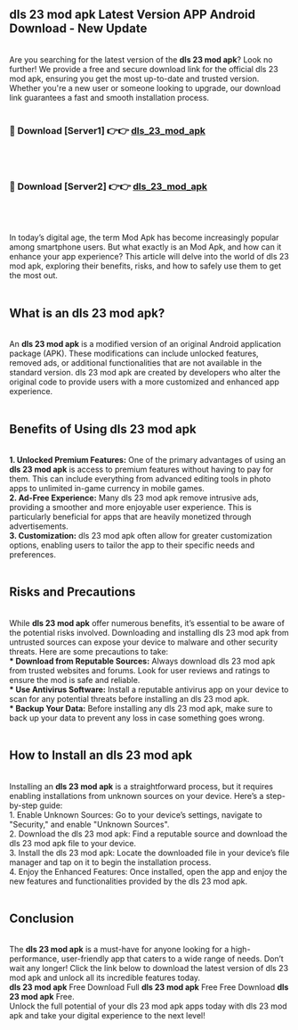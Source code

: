 ## dls 23 mod apk Latest Version APP Android Download - New Update
<br>
Are you searching for the latest version of the <strong>dls 23 mod apk</strong>? Look no further! We provide a free and secure download link for the official dls 23 mod apk, ensuring you get the most up-to-date and trusted version. Whether you're a new user or someone looking to upgrade, our download link guarantees a fast and smooth installation process.
<br>
<br>
<h3>🔴 Download [Server1] 👉👉 <a href="https://modyolo.store/dls+23+mod+apk">dls_23_mod_apk</a></h3><br>
<br>
<h3>🔴 Download [Server2] 👉👉 <a href="https://modyolo.store/dls+23+mod+apk">dls_23_mod_apk</a></h3><br>
<br>
<br>
In today’s digital age, the term Mod Apk has become increasingly popular among smartphone users. But what exactly is an Mod Apk, and how can it enhance your app experience? This article will delve into the world of dls 23 mod apk, exploring their benefits, risks, and how to safely use them to get the most out.
<br>
<br>
<h2>What is an dls 23 mod apk?</h2>
<br>
An <strong>dls 23 mod apk</strong> is a modified version of an original Android application package (APK). These modifications can include unlocked features, removed ads, or additional functionalities that are not available in the standard version. dls 23 mod apk are created by developers who alter the original code to provide users with a more customized and enhanced app experience.
<br>
<br>
<h2>Benefits of Using dls 23 mod apk</h2>
<br>
<strong> 1. Unlocked Premium Features:</strong> One of the primary advantages of using an <strong>dls 23 mod apk</strong> is access to premium features without having to pay for them. This can include everything from advanced editing tools in photo apps to unlimited in-game currency in mobile games.
<br>
<strong> 2. Ad-Free Experience:</strong> Many dls 23 mod apk remove intrusive ads, providing a smoother and more enjoyable user experience. This is particularly beneficial for apps that are heavily monetized through advertisements.
<br>
<strong> 3. Customization:</strong> dls 23 mod apk often allow for greater customization options, enabling users to tailor the app to their specific needs and preferences.
<br>
<br>
<h2>Risks and Precautions</h2>
<br>
While <strong>dls 23 mod apk</strong> offer numerous benefits, it’s essential to be aware of the potential risks involved. Downloading and installing dls 23 mod apk from untrusted sources can expose your device to malware and other security threats. Here are some precautions to take:
<br>
<strong> * Download from Reputable Sources:</strong> Always download dls 23 mod apk from trusted websites and forums. Look for user reviews and ratings to ensure the mod is safe and reliable.
<br>
<strong> * Use Antivirus Software:</strong> Install a reputable antivirus app on your device to scan for any potential threats before installing an dls 23 mod apk.
<br>
<strong> * Backup Your Data:</strong> Before installing any dls 23 mod apk, make sure to back up your data to prevent any loss in case something goes wrong.
<br>
<br>
<h2>How to Install an dls 23 mod apk</h2>
<br>
Installing an <strong>dls 23 mod apk</strong> is a straightforward process, but it requires enabling installations from unknown sources on your device. Here’s a step-by-step guide:
<br>
 1. Enable Unknown Sources: Go to your device’s settings, navigate to "Security," and enable "Unknown Sources".
<br>
 2. Download the dls 23 mod apk: Find a reputable source and download the dls 23 mod apk file to your device.
<br>
 3. Install the dls 23 mod apk: Locate the downloaded file in your device’s file manager and tap on it to begin the installation process.
<br>
 4. Enjoy the Enhanced Features: Once installed, open the app and enjoy the new features and functionalities provided by the dls 23 mod apk.
<br>
<br>
<h2><strong>Conclusion</strong></h2>
<br>
The <strong>dls 23 mod apk</strong> is a must-have for anyone looking for a high-performance, user-friendly app that caters to a wide range of needs. Don’t wait any longer! Click the link below to download the latest version of dls 23 mod apk and unlock all its incredible features today.
<br>
<strong>dls 23 mod apk</strong> Free Download Full <strong>dls 23 mod apk</strong> Free Free Download <strong>dls 23 mod apk</strong> Free.
<br>
Unlock the full potential of your dls 23 mod apk apps today with dls 23 mod apk and take your digital experience to the next level!